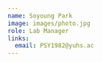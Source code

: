 ```yaml
---
name: Soyoung Park
image: images/photo.jpg
role: Lab Manager
links:
  email: PSY1982@yuhs.ac
---
```


